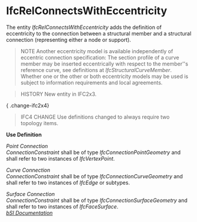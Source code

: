 IfcRelConnectsWithEccentricity
==============================
The entity _IfcRelConnectsWithEccentricity_ adds the definition of
eccentricity to the connection between a structural member and a structural
connection (representing either a node or support).  
  
> NOTE  Another eccentricity model is available independently of eccentric
> connection specification: The section profile of a curve member may be
> inserted eccentrically with respect to the member''s reference curve, see
> definitions at _IfcStructuralCurveMember_. Whether one or the other or both
> eccentricity models may be used is subject to information requirements and
> local agreements.  
  
> HISTORY  New entity in IFC2x3.  
  
{ .change-ifc2x4}  
> IFC4 CHANGE  Use definitions changed to always require two topology items.  
  
**Use Definition**  
  
_Point Connection_  
_ConnectionConstraint_ shall be of type _IfcConnectionPointGeometry_ and shall
refer to two instances of _IfcVertexPoint_.  
  
_Curve Connection_  
_ConnectionConstraint_ shall be of type _IfcConnectionCurveGeometry_ and shall
refer to two instances of _IfcEdge_ or subtypes.  
  
_Surface Connection_  
_ConnectionConstraint_ shall be of type _IfcConnectionSurfaceGeometry_ and
shall refer to two instances of _IfcFaceSurface_.  
[ _bSI
Documentation_](https://standards.buildingsmart.org/IFC/DEV/IFC4_2/FINAL/HTML/schema/ifcstructuralanalysisdomain/lexical/ifcrelconnectswitheccentricity.htm)


